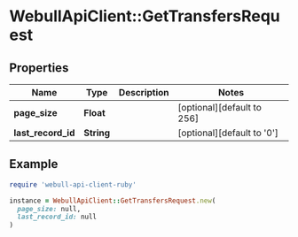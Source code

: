 # WebullApiClient::GetTransfersRequest

## Properties

| Name | Type | Description | Notes |
| ---- | ---- | ----------- | ----- |
| **page_size** | **Float** |  | [optional][default to 256] |
| **last_record_id** | **String** |  | [optional][default to &#39;0&#39;] |

## Example

```ruby
require 'webull-api-client-ruby'

instance = WebullApiClient::GetTransfersRequest.new(
  page_size: null,
  last_record_id: null
)
```

